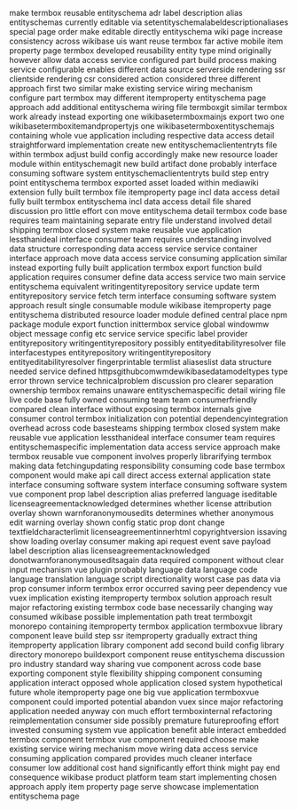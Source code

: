 make termbox reusable entityschema adr label description alias entityschemas currently editable via setentityschemalabeldescriptionaliases special page order make editable directly entityschema wiki page increase consistency across wikibase uis want reuse termbox far active mobile item property page termbox developed reusability entity type mind originally however allow data access service configured part build process making service configurable enables different data source serverside rendering ssr clientside rendering csr considered action considered three different approach first two similar make existing service wiring mechanism configure part termbox may different itemproperty entityschema page approach add additional entityschema wiring file termboxgit similar termbox work already instead exporting one wikibasetermboxmainjs export two one wikibasetermboxitemandpropertyjs one wikibasetermboxentityschemajs containing whole vue application including respective data access detail straightforward implementation create new entityschemacliententryts file within termbox adjust build config accordingly make new resource loader module within entityschemagit new build artifact done probably interface consuming software system entityschemacliententryts build step entry point entityschema termbox exported asset loaded within mediawiki extension fully built termbox file itemproperty page incl data access detail fully built termbox entityschema incl data access detail file shared discussion pro little effort con move entityschema detail termbox code base requires team maintaining separate entry file understand involved detail shipping termbox closed system make reusable vue application lessthanideal interface consumer team requires understanding involved data structure corresponding data access service service container interface approach move data access service consuming application similar instead exporting fully built application termbox export function build application requires consumer define data access service two main service entityschema equivalent writingentityrepository service update term entityrepository service fetch term interface consuming software system approach result single consumable module wikibase itemproperty page entityschema distributed resource loader module defined central place npm package module export function inittermbox service global windowmw object message config etc service service specific label provider entityrepository writingentityrepository possibly entityeditabilityresolver file interfacestypes entityrepository writingentityrepository entityeditabilityresolver fingerprintable termlist aliaseslist data structure needed service defined httpsgithubcomwmdewikibasedatamodeltypes type error thrown service technicalproblem discussion pro clearer separation ownership termbox remains unaware entityschemaspecific detail wiring file live code base fully owned consuming team team consumerfriendly compared clean interface without exposing termbox internals give consumer control termbox initialization con potential dependencyintegration overhead across code basesteams shipping termbox closed system make reusable vue application lessthanideal interface consumer team requires entityschemaspecific implementation data access service approach make termbox reusable vue component involves properly librarifying termbox making data fetchingupdating responsibility consuming code base termbox component would make api call direct access external application state interface consuming software system interface consuming software system vue component prop label description alias preferred language iseditable licenseagreementacknowledged determines whether license attribution overlay shown warnforanonymousedits determines whether anonymous edit warning overlay shown config static prop dont change textfieldcharacterlimit licenseagreementinnerhtml copyrightversion issaving show loading overlay consumer making api request event save payload label description alias licenseagreementacknowledged donotwarnforanonymouseditsagain data required component without clear input mechanism vue plugin probably language data language code language translation language script directionality worst case pas data via prop consumer inform termbox error occurred saving peer dependency vue vuex implication existing itemproperty termbox solution approach result major refactoring existing termbox code base necessarily changing way consumed wikibase possible implementation path treat termboxgit monorepo containing itemproperty termbox application termboxvue library component leave build step ssr itemproperty gradually extract thing itemproperty application library component add second build config library directory monorepo buildexport component reuse entityschema discussion pro industry standard way sharing vue component across code base exporting component style flexibility shipping component consuming application interact opposed whole application closed system hypothetical future whole itemproperty page one big vue application termboxvue component could imported potential abandon vuex since major refactoring application needed anyway con much effort termboxinternal refactoring reimplementation consumer side possibly premature futureproofing effort invested consuming system vue application benefit able interact embedded termbox component termbox vue component required choose make existing service wiring mechanism move wiring data access service consuming application compared provides much cleaner interface consumer low additional cost hand significantly effort think might pay end consequence wikibase product platform team start implementing chosen approach apply item property page serve showcase implementation entityschema page